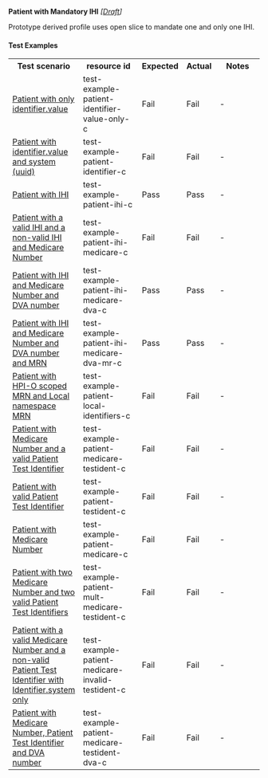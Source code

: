**Patient with Mandatory IHI** *[[Draft](http://hl7.org/fhir/r4/valueset-publication-status.html)]*

Prototype derived profile uses open slice to mandate one and only one IHI.

#### Test Examples

<table class="list" style="width:100%">
    <colgroup>
       <col span="1" style="width: 19%;"/>
       <col span="1" style="width: 25%;"/>
       <col span="1" style="width: 10%;"/>
       <col span="1" style="width: 10%;"/>
       <col span="1" style="width: 20%;"/>
    </colgroup>
	<tbody>
      <tr>
        <th>Test scenario</th>
        <th>resource id</th>
        <th>Expected</th>
        <th>Actual</th>
		<th>Notes</th>
      </tr>
      <tr>
        <td><a href="Patient-test-example-patient-identifier-value-only-c.html">Patient with only identifier.value</a></td>
        <td>test-example-patient-identifier-value-only-c</td>
        <td>Fail</td>
        <td>Fail</td>
        <td>-</td>
      </tr>
      <tr>
        <td><a href="Patient-test-example-patient-identifier-c.html">Patient with identifier.value and system (uuid)</a></td>
        <td>test-example-patient-identifier-c</td>
        <td>Fail</td>
        <td>Fail</td>
        <td>-</td>
      </tr>
      <tr>
        <td><a href="Patient-test-example-patient-ihi-c.html">Patient with IHI</a></td>
        <td>test-example-patient-ihi-c</td>
        <td>Pass</td>
        <td>Pass</td>
        <td>-</td>
      </tr>
      <tr>
        <td><a href="Patient-test-example-patient-ihi-medicare-c.html">Patient with a valid IHI and a non-valid IHI and Medicare Number</a></td>
        <td>test-example-patient-ihi-medicare-c</td>
        <td>Fail</td>
        <td>Fail</td>
        <td>-</td>
      </tr>
      <tr>
        <td><a href="Patient-test-example-patient-ihi-medicare-dva-c.html">Patient with IHI and Medicare Number and DVA number</a></td>
        <td>test-example-patient-ihi-medicare-dva-c</td>
        <td>Pass</td>
        <td>Pass</td>
        <td>-</td>
      </tr>
      <tr>
        <td><a href="Patient-test-example-patient-ihi-medicare-dva-mr-c.html">Patient with IHI and Medicare Number and DVA number and MRN</a></td>
        <td>test-example-patient-ihi-medicare-dva-mr-c</td>
        <td>Pass</td>
        <td>Pass</td>
        <td>-</td>
      </tr>
      <tr>
        <td><a href="Patient-test-example-patient-local-identifiers-c.html">Patient with HPI-O scoped MRN and Local namespace MRN</a></td>
        <td>test-example-patient-local-identifiers-c</td>
        <td>Fail</td>
        <td>Fail</td>
        <td>-</td>
      </tr>
      <tr>
        <td><a href="Patient-test-example-patient-medicare-testident-c.html">Patient with Medicare Number and a valid Patient Test Identifier</a></td>
        <td>test-example-patient-medicare-testident-c</td>
        <td>Fail</td>
        <td>Fail</td>
        <td>-</td>
      </tr>
      <tr>
        <td><a href="Patient-test-example-patient-testident-c.html">Patient with valid Patient Test Identifier</a></td>
        <td>test-example-patient-testident-c</td>
        <td>Fail</td>
        <td>Fail</td>
        <td>-</td>
      </tr>
      <tr>
        <td><a href="Patient-test-example-patient-medicare-c.html">Patient with Medicare Number</a></td>
        <td>test-example-patient-medicare-c</td>
        <td>Fail</td>
        <td>Fail</td>
        <td>-</td>
      </tr>
      <tr>
        <td><a href="Patient-test-example-patient-mult-medicare-testident-c.html">Patient with two Medicare Number and two valid Patient Test Identifiers</a></td>
        <td>test-example-patient-mult-medicare-testident-c</td>
        <td>Fail</td>
        <td>Fail</td>
        <td>-</td>
      </tr>
      <tr>
        <td><a href="Patient-test-example-patient-medicare-invalid-testident-c.html">Patient with a valid Medicare Number and a non-valid Patient Test Identifier with Identifier.system only</a></td>
        <td>test-example-patient-medicare-invalid-testident-c</td>
        <td>Fail</td>
        <td>Fail</td>
        <td>-</td>
      </tr>
      <tr>
        <td><a href="Patient-test-example-patient-medicare-testident-dva-c.html">Patient with Medicare Number, Patient Test Identifier and DVA number</a></td>
        <td>test-example-patient-medicare-testident-dva-c</td>
        <td>Fail</td>
        <td>Fail</td>
        <td>-</td>
      </tr>
    </tbody>
</table>

